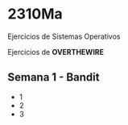 # 2310Ma
Ejercicios de Sistemas Operativos

Ejercicios de **OVERTHEWIRE**

## Semana 1 - Bandit
* 1
* 2
* 3

